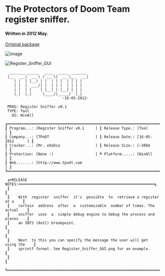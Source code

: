 # The Protectors of Doom Team register sniffer.

#### Written in 2012 May.

[Original package](https://defacto2.net/f/b31a8f2)

![image](https://user-images.githubusercontent.com/513842/170965898-03ba449e-05e8-4d88-9669-7e09078436b5.png)

![Register_Sniffer_GUI](https://user-images.githubusercontent.com/513842/170965196-d3901c36-0608-4c83-b8c7-ec373467c928.png)

```
  _______ _____   ____  _____ _______ 
 |__   __|  __ \ / __ \|  __ \__   __|
    | |  | |__) | |  | | |  | | | |   
    | |  |  ___/| |  | | |  | | | |   
    | |  | |    | |__| | |__| | | |   
    |_|  |_|     \____/|_____/  |_|   
                          -16-05-2012-
                                      
 PROG: Register Sniffer v0.1     
 TYPE: Tool            
   OS: WinAll          
   
╔══════════════════════════════════════════════════════════════════════════════╗
║ Program...: [Register Sniffer v0.1     ] ║ Release Type.: [Tool            ] ║
║ Company...: [TPoDT                     ] ║ Release Date.: [16-05-2012      ] ║
║ Cracker...: [Mr. eXoDia                ] ║ Release Size.: [~30kb           ] ║
║ Protection: [None :)                   ] ╩ Platform.....: [WinAll          ] ║
║ Web.......: [http://www.tpodt.com                                          ] ║
╚══════════════════════════════════════════════════════════════════════════════╝

 ╔═RELEASE NOTES:══════════════════════════════════════════════════════════════╗
 ║                                                                             ║
 ║    With  register  sniffer  it's  possible  to  retrieve a register at a    ║
 ║    certain  address  after  a  customizable  number of times. The actual    ║
 ║    sniffer  uses  a  simple debug engine to debug the process and places    ║
 ║    an INT3 (0xCC) breakpoint.                                               ║
 ║                                                                             ║
 ║    Next  to this you can specify the message the user will get using the    ║
 ║    sprintf format. See Register_Sniffer_GUI.png for an example.             ║
 ║                                                                             ║
 ╚═════════════════════════════════════════════════════════════════════════════╝
```

